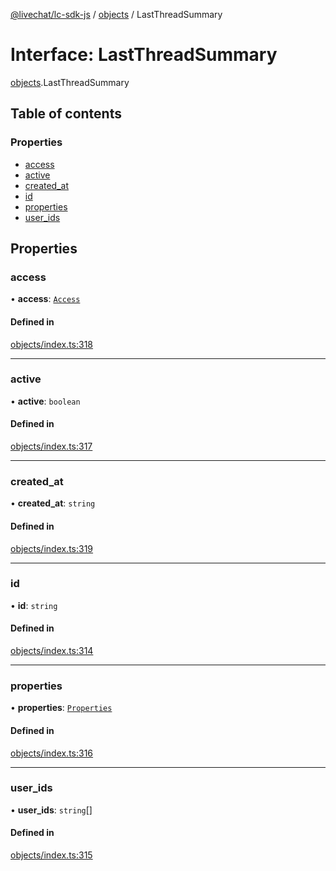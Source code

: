 [@livechat/lc-sdk-js](../README.md) / [objects](../modules/objects.md) / LastThreadSummary

# Interface: LastThreadSummary

[objects](../modules/objects.md).LastThreadSummary

## Table of contents

### Properties

- [access](objects.LastThreadSummary.md#access)
- [active](objects.LastThreadSummary.md#active)
- [created\_at](objects.LastThreadSummary.md#created_at)
- [id](objects.LastThreadSummary.md#id)
- [properties](objects.LastThreadSummary.md#properties)
- [user\_ids](objects.LastThreadSummary.md#user_ids)

## Properties

### access

• **access**: [`Access`](objects.Access.md)

#### Defined in

[objects/index.ts:318](https://github.com/livechat/lc-sdk-js/blob/7431f2f/src/objects/index.ts#L318)

___

### active

• **active**: `boolean`

#### Defined in

[objects/index.ts:317](https://github.com/livechat/lc-sdk-js/blob/7431f2f/src/objects/index.ts#L317)

___

### created\_at

• **created\_at**: `string`

#### Defined in

[objects/index.ts:319](https://github.com/livechat/lc-sdk-js/blob/7431f2f/src/objects/index.ts#L319)

___

### id

• **id**: `string`

#### Defined in

[objects/index.ts:314](https://github.com/livechat/lc-sdk-js/blob/7431f2f/src/objects/index.ts#L314)

___

### properties

• **properties**: [`Properties`](objects.Properties.md)

#### Defined in

[objects/index.ts:316](https://github.com/livechat/lc-sdk-js/blob/7431f2f/src/objects/index.ts#L316)

___

### user\_ids

• **user\_ids**: `string`[]

#### Defined in

[objects/index.ts:315](https://github.com/livechat/lc-sdk-js/blob/7431f2f/src/objects/index.ts#L315)
